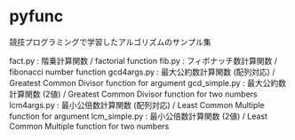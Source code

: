 # pyfunc
競技プログラミングで学習したアルゴリズムのサンプル集

fact.py         :   階乗計算関数 / factorial function
fib.py          :   フィボナッチ数計算関数 / fibonacci number function
gcd4args.py     :   最大公約数計算関数 (配列対応) / Greatest Common Divisor function for argument
gcd_simple.py   :   最大公約数計算関数 (2値) / Greatest Common Divisor function for two numbers
lcm4args.py     :   最小公倍数計算関数 (配列対応) / Least Common Multiple function for argument
lcm_simple.py   :   最小公倍数計算関数 (2値) / Least Common Multiple function for two numbers
